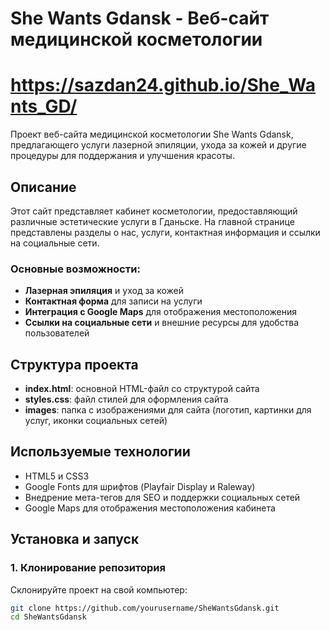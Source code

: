 # She Wants Gdansk - Веб-сайт медицинской косметологии
# https://sazdan24.github.io/She_Wants_GD/

Проект веб-сайта медицинской косметологии She Wants Gdansk, предлагающего услуги лазерной эпиляции, ухода за кожей и другие процедуры для поддержания и улучшения красоты.

## Описание

Этот сайт представляет кабинет косметологии, предоставляющий различные эстетические услуги в Гданьске. На главной странице представлены разделы о нас, услуги, контактная информация и ссылки на социальные сети.

### Основные возможности:
- **Лазерная эпиляция** и уход за кожей
- **Контактная форма** для записи на услуги
- **Интеграция с Google Maps** для отображения местоположения
- **Ссылки на социальные сети** и внешние ресурсы для удобства пользователей

## Структура проекта

- **index.html**: основной HTML-файл со структурой сайта
- **styles.css**: файл стилей для оформления сайта
- **images**: папка с изображениями для сайта (логотип, картинки для услуг, иконки социальных сетей)

## Используемые технологии

- HTML5 и CSS3
- Google Fonts для шрифтов (Playfair Display и Raleway)
- Внедрение мета-тегов для SEO и поддержки социальных сетей
- Google Maps для отображения местоположения кабинета

## Установка и запуск

### 1. Клонирование репозитория
Склонируйте проект на свой компьютер:
```bash
git clone https://github.com/yourusername/SheWantsGdansk.git
cd SheWantsGdansk
